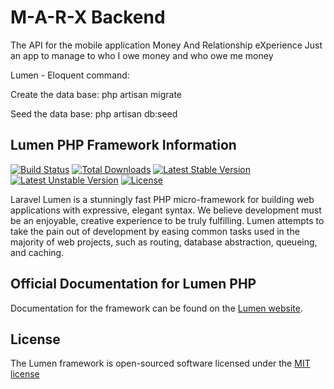 # M-A-R-X Backend

The API for the mobile application Money And Relationship eXperience
Just an app to manage to who I owe money and who owe me money


Lumen - Eloquent command:

Create the data base: php artisan migrate

Seed the data base: php artisan db:seed


## Lumen PHP Framework Information

[![Build Status](https://travis-ci.org/laravel/lumen-framework.svg)](https://travis-ci.org/laravel/lumen-framework)
[![Total Downloads](https://poser.pugx.org/laravel/lumen-framework/d/total.svg)](https://packagist.org/packages/laravel/lumen-framework)
[![Latest Stable Version](https://poser.pugx.org/laravel/lumen-framework/v/stable.svg)](https://packagist.org/packages/laravel/lumen-framework)
[![Latest Unstable Version](https://poser.pugx.org/laravel/lumen-framework/v/unstable.svg)](https://packagist.org/packages/laravel/lumen-framework)
[![License](https://poser.pugx.org/laravel/lumen-framework/license.svg)](https://packagist.org/packages/laravel/lumen-framework)

Laravel Lumen is a stunningly fast PHP micro-framework for building web applications with expressive, elegant syntax. We believe development must be an enjoyable, creative experience to be truly fulfilling. Lumen attempts to take the pain out of development by easing common tasks used in the majority of web projects, such as routing, database abstraction, queueing, and caching.

## Official Documentation for Lumen PHP

Documentation for the framework can be found on the [Lumen website](http://lumen.laravel.com/docs).

## License

The Lumen framework is open-sourced software licensed under the [MIT license](http://opensource.org/licenses/MIT)
